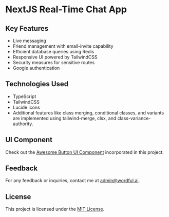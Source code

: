 # NextJS Real-Time Chat App
## Key Features

- Live messaging
- Friend management with email-invite capability
- Efficient database queries using Redis
- Responsive UI powered by TailwindCSS
- Security measures for sensitive routes
- Google authentication

## Technologies Used

- TypeScript
- TailwindCSS
- Lucide icons
- Additional features like class merging, conditional classes, and variants are implemented using tailwind-merge, clsx, and class-variance-authority.

## UI Component

Check out the [Awesome Button UI Component](https://ui.shadcn.com/) incorporated in this project.

## Feedback

For any feedback or inquiries, contact me at admin@wordful.ai.

## License

This project is licensed under the [MIT License](https://choosealicense.com/licenses/mit/).

